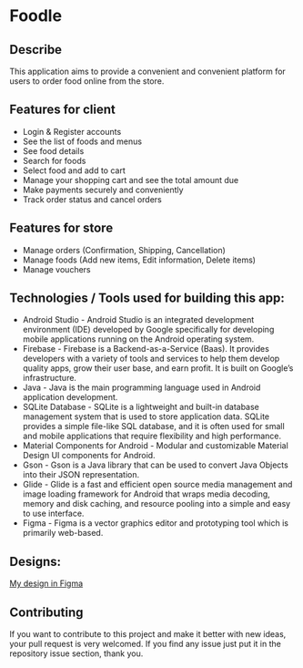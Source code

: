 # Foodle
## Describe
This application aims to provide a convenient and convenient platform for users to order food online from the store.
## Features for client
- Login & Register accounts
- See the list of foods and menus
- See food details
- Search for foods
- Select food and add to cart
- Manage your shopping cart and see the total amount due
- Make payments securely and conveniently
- Track order status and cancel orders
## Features for store
- Manage orders (Confirmation, Shipping, Cancellation)
- Manage foods (Add new items, Edit information, Delete items)
- Manage vouchers
## Technologies / Tools used for building this app:
- Android Studio - Android Studio is an integrated development environment (IDE) developed by Google specifically for developing mobile applications running on the Android operating system.
- Firebase - Firebase is a Backend-as-a-Service (Baas). It provides developers with a variety of tools and services to help them develop quality apps, grow their user base, and earn profit. It is built on Google’s infrastructure.
- Java - Java is the main programming language used in Android application development.
- SQLite Database - SQLite is a lightweight and built-in database management system that is used to store application data. SQLite provides a simple file-like SQL database, and it is often used for small and mobile applications that require flexibility and high performance.
- Material Components for Android - Modular and customizable Material Design UI components for Android.
- Gson - Gson is a Java library that can be used to convert Java Objects into their JSON representation.
- Glide - Glide is a fast and efficient open source media management and image loading framework for Android that wraps media decoding, memory and disk caching, and resource pooling into a simple and easy to use interface.
- Figma - Figma is a vector graphics editor and prototyping tool which is primarily web-based.
## Designs:
[My design in Figma](https://www.figma.com/file/oDEA8A5dIDwmjD6FEmcPSY/Foodle?type=design&node-id=0%3A1&mode=design&t=2cb1dke2Yn0rARxy-1)
## Contributing
If you want to contribute to this project and make it better with new ideas, your pull request is very welcomed. If you find any issue just put it in the repository issue section, thank you.
